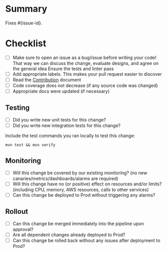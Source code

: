 # Summary

<!-- Provide a brief summary what this PR is about -->

Fixes #{issue-id}.

# Checklist

- [ ] Make sure to open an issue as a bug/issue before writing your code! That way we can discuss the change, evaluate designs, and agree on the general idea
    Ensure the tests and linter pass
- [ ] Add appropriate labels. This makes your pull request easier to discover
- [ ] Read the [Contribution](CONTRIBUTING.md) document
- [ ] Code coverage does not decrease (if any source code was changed)
- [ ] Appropriate docs were updated (if necessary)

## Testing
- [ ] Did you write new unit tests for this change?
- [ ] Did you write new integration tests for this change?

Include the test commands you ran locally to test this change:
```
mvn test && mvn verify
```

## Monitoring
- [ ] Will this change be covered by our existing monitoring?
 (no new canaries/metrics/dashboards/alarms are required)
- [ ] Will this change have no (or positive) effect on resources and/or limits?
 (including CPU, memory, AWS resources, calls to other services)
- [ ] Can this change be deployed to Prod without triggering any alarms?

## Rollout
- [ ] Can this change be merged immediately into the pipeline upon approval?
- [ ] Are all dependent changes already deployed to Prod?
- [ ] Can this change be rolled back without any issues after deployment to Prod?
